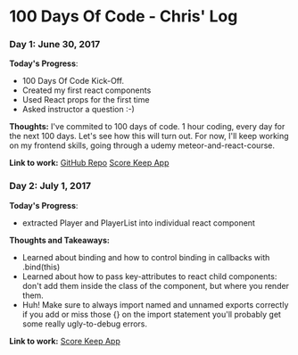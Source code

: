 # 100 Days Of Code - Chris' Log

### Day 1: June 30, 2017

**Today's Progress**: 
- 100 Days Of Code Kick-Off.
- Created my first react components
- Used React props for the first time
- Asked instructor a question :-)

**Thoughts:** 
I've commited to 100 days of code. 1 hour coding, every day for the next 100 days. Let's see how this will turn out. For now, I'll keep working on my frontend skills, going through a udemy meteor-and-react-course.

**Link to work:** 
[GitHub Repo](https://github.com/Christian1984/100-days-of-code/)
[Score Keep App](https://github.com/Christian1984/100-days-of-code/tree/master/meteor-and-react-course-projects/score-keep)

### Day 2: July 1, 2017

**Today's Progress**: 
- extracted Player and PlayerList into individual react component

**Thoughts and Takeaways:** 
- Learned about binding and how to control binding in callbacks with .bind(this)
- Learned about how to pass key-attributes to react child components: don't add them inside the class of the component, but where you render them.
- Huh! Make sure to always import named and unnamed exports correctly if you add or miss those {} on the import statement you'll probably get some really ugly-to-debug errors.

**Link to work:** 
[Score Keep App](https://github.com/Christian1984/100-days-of-code/tree/master/meteor-and-react-course-projects/score-keep)
